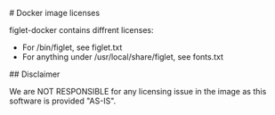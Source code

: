 # Docker image licenses

figlet-docker contains diffrent licenses:
- For /bin/figlet, see figlet.txt
- For anything under /usr/local/share/figlet, see fonts.txt

## Disclaimer

We are NOT RESPONSIBLE for any licensing issue in the image as this software is provided "AS-IS".
